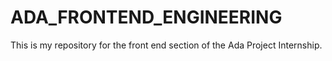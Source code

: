# ADA_FRONTEND_ENGINEERING

This is my repository for the front end section of the Ada Project Internship.
